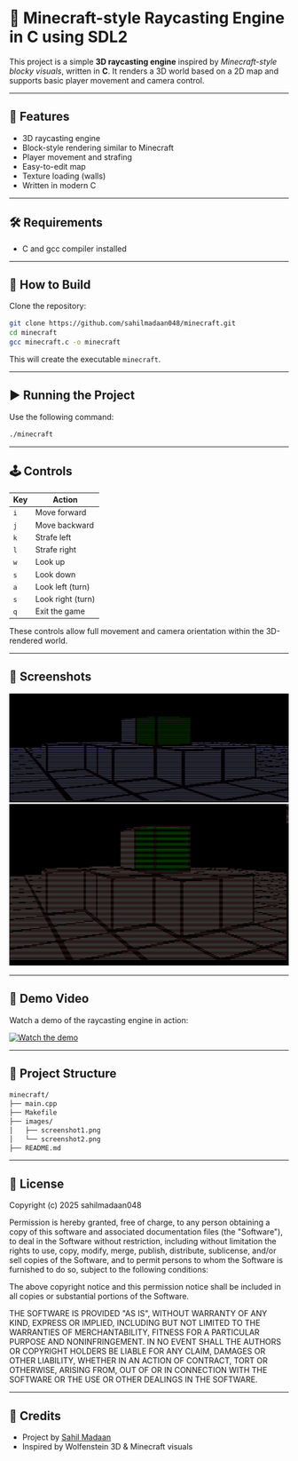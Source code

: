 # 🐼 Minecraft-style Raycasting Engine in C using SDL2

This project is a simple **3D raycasting engine** inspired by *Minecraft-style blocky visuals*, written in **C**. It renders a 3D world based on a 2D map and supports basic player movement and camera control.

---

## 🚀 Features

- 3D raycasting engine
- Block-style rendering similar to Minecraft
- Player movement and strafing
- Easy-to-edit map
- Texture loading (walls)
- Written in modern C

---

## 🛠️ Requirements

- C and gcc compiler installed

---

## 🔧 How to Build

Clone the repository:
```bash
git clone https://github.com/sahilmadaan048/minecraft.git
cd minecraft
gcc minecraft.c -o minecraft
```

This will create the executable `minecraft`.

---

## ▶️ Running the Project

Use the following command:
```bash
./minecraft
```

---

## 🕹️ Controls

| Key   | Action              |
|-------|---------------------|
| `i`   | Move forward         |
| `j`   | Move backward        |
| `k`   | Strafe left          |
| `l`   | Strafe right         |
| `w`   | Look up              |
| `s`   | Look down            |
| `a`   | Look left (turn)     |
| `s`   | Look right (turn)    |
| `q` | Exit the game        |

These controls allow full movement and camera orientation within the 3D-rendered world.

---


## 📸 Screenshots


![Screenshot 1](./images/screenshot1.png)
![Screenshot 2](./images/screenshot2.png)

---

## 🎥 Demo Video

Watch a demo of the raycasting engine in action:

[![Watch the demo](https://www.youtube.com/watch?v=doJOAkkuHcE/0.jpg)](https://www.youtube.com/watch?v=doJOAkkuHcE)

---

## 📁 Project Structure

```
minecraft/
├── main.cpp
├── Makefile
├── images/
│   ├── screenshot1.png
│   └── screenshot2.png
├── README.md
```

---

## 📜 License
Copyright (c) 2025 sahilmadaan048

Permission is hereby granted, free of charge, to any person obtaining a copy
of this software and associated documentation files (the "Software"), to deal
in the Software without restriction, including without limitation the rights
to use, copy, modify, merge, publish, distribute, sublicense, and/or sell
copies of the Software, and to permit persons to whom the Software is
furnished to do so, subject to the following conditions:

The above copyright notice and this permission notice shall be included in all
copies or substantial portions of the Software.

THE SOFTWARE IS PROVIDED "AS IS", WITHOUT WARRANTY OF ANY KIND, EXPRESS OR
IMPLIED, INCLUDING BUT NOT LIMITED TO THE WARRANTIES OF MERCHANTABILITY,
FITNESS FOR A PARTICULAR PURPOSE AND NONINFRINGEMENT. IN NO EVENT SHALL THE
AUTHORS OR COPYRIGHT HOLDERS BE LIABLE FOR ANY CLAIM, DAMAGES OR OTHER
LIABILITY, WHETHER IN AN ACTION OF CONTRACT, TORT OR OTHERWISE, ARISING FROM,
OUT OF OR IN CONNECTION WITH THE SOFTWARE OR THE USE OR OTHER DEALINGS IN THE
SOFTWARE.

---

## 🙌 Credits

- Project by [Sahil Madaan](https://github.com/sahilmadaan048)
- Inspired by Wolfenstein 3D & Minecraft visuals